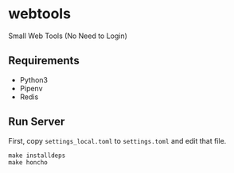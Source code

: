 webtools
========

Small Web Tools (No Need to Login)


Requirements
------------

- Python3
- Pipenv
- Redis


Run Server
----------

First, copy `settings_local.toml` to `settings.toml` and edit that file.

    make installdeps
    make honcho
